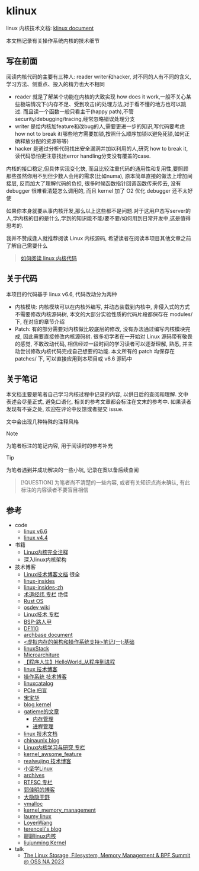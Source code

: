 # klinux

linux 内核技术文档: [klinux document](https://luzhixing12345.github.io/klinux/)

本文档记录有关操作系统内核的技术细节

## 写在前面

阅读内核代码的主要有三种人: reader writer和hacker, 对不同的人有不同的含义,学习方法、侧重点、投入的精力也大不相同

- reader 就是了解某个功能在内核的大致实现 how does it work,一般不关心某些极端情况下(内存不足、受到攻击)的处理方法,对于看不懂的地方也可以跳过. 而且读一个函数一般只看主干(happy path),不管 security/debugging/tracing,经常忽略错误处理分支
- writer 是给内核加feature和改bug的人,需要更进一步的知识,写代码要考虑 how not to break it(哪些地方需要加锁,按照什么顺序加锁以避免死锁,如何正确释放分配的资源等等)
- hacker 是通过分析代码找出安全漏洞并加以利用的人,研究 how to break it,读代码恐怕更注意找出error handling分支没有覆盖的case.

内核的接口稳定,但具体实现变化快, 而且比较注重代码的通用性和复用性,要照顾那些虽然你用不到但少数人会用的需求(比如numa), 原本简单直接的做法上增加间接层, 反而加大了理解代码的负担, 很多时候函数指针回调函数传来传去, 没有 debugger 很难看清楚怎么调用的, 而且 kernel 加了 O2 优化 debugger 还不太好使

如果你本身就要从事内核开发,那么以上这些都不是问题.对于这用户态写server的人,学内核的目的是什么,学到的知识能不能/要不要/如何用到日常开发中,这是值得思考的.

我并不赞成逢人就推荐阅读 Linux 内核源码, 希望读者在阅读本项目其他文章之前了解自己需要什么

> [如何阅读 linux 内核代码](https://www.zhihu.com/question/20541014/answer/93312920)

## 关于代码

本项目的代码基于 linux v6.6, 代码改动分为两种

- 内核模块: 内核模块可以在内核外编写, 并动态装载到内核中, 非侵入式的方式不需要修改内核源码树, 本文的大部分实验性质的代码片段都保存在 modules/ 下, 在对应的章节介绍
- Patch: 有的部分需要对内核做比较底层的修改, 没有办法通过编写内核模块完成, 因此需要直接修改内核源码树. 很多初学者在一开始对 Linux 源码带有敬畏的感觉, 不敢改动代码, 相信经过一段时间的学习读者可以逐渐理解, 熟悉, 并主动尝试修改内核代码完成自己想要的功能. 本文所有的 patch 均保存在 patches/ 下, 可以直接应用到本项目或 v6.6 源码中

## 关于笔记

本文档主要是笔者自己学习内核过程中记录的内容, 以供日后的查阅和理解. 文中表述会尽量正式, 避免口语化, 相关的参考文章都会标注在文末的参考中. 如果读者发现有不妥之处, 欢迎在评论中反馈或者提交 issue.

文中会出现几种特殊的注释风格

> [!NOTE]
> 为笔者标注的笔记内容, 用于阅读时的参考补充

> [!TIP]
> 为笔者遇到并成功解决的一些小坑, 记录在案以备后续查阅

> [!QUESTION]
> 为笔者尚不清楚的一些内容, 或者有关知识点尚未确认, 有此标注的内容读者不要盲目相信

## 参考

- code
  - [linux v6.6](https://github.com/torvalds/linux/tree/v6.6)
  - [linux v4.4](https://github.com/torvalds/linux/tree/v4.4)
- 书籍
  - [Linux内核完全注释](http://oldlinux.org/download/CLK-5.0-WithCover.pdf)
  - 深入linux内核架构
- 技术博客
  - [Linux技术博客文档](https://www.cnblogs.com/pengdonglin137/p/15173512.html) 很全
  - [linux-insides](https://github.com/0xAX/linux-insides)
  - [linux-insides-zh](https://github.com/MintCN/linux-insides-zh)
  - [术道经纬 专栏](https://www.zhihu.com/column/c_1108400140804726784) 绝佳
  - [Rust OS](https://os.phil-opp.com/zh-CN/)
  - [osdev wiki](https://wiki.osdev.org/)
  - [Linux技术 专栏](https://www.zhihu.com/column/c_1445694677312245760)
  - [BSP-路人甲](https://www.cnblogs.com/jianhua1992)
  - [DF11G](https://www.cnblogs.com/DF11G)
  - [archbase document](https://foxsen.github.io/archbase/)
  - [<虚拟内存的架构和操作系统支持>笔记(一):基础](https://zhuanlan.zhihu.com/p/587353806)
  - [linuxStack](https://github.com/g0dA/linuxStack)
  - [Microarchiture](https://blog.csdn.net/hit_shaoqi/category_9791833.html)
  - [【程序人生】HelloWorld_从程序到进程](https://blog.csdn.net/huiyeruzhou/article/details/130818548)
  - [linux 技术博客](https://www.junmajinlong.com/tags/Linux/)
  - [操作系统 技术博客](https://www.junmajinlong.com/tags/OS/)
  - [linuxcatalog](https://github.com/zhangjaycee/real_tech/wiki/linuxcatalog)
  - [PCIe 扫盲](http://blog.chinaaet.com/justlxy/p/5100053251)
  - [宋宝华](https://blog.csdn.net/21cnbao?type=blog)
  - [blog kernel](https://kernel.blog.csdn.net/?type=blog)
  - [gatieme的文章](https://www.zhihu.com/people/gatieme/posts)
    - [内存管理](https://kernel.blog.csdn.net/article/details/52384965)
    - [进程管理](https://kernel.blog.csdn.net/article/details/51456569)
  - [linux 技术文档](https://arthurchiao.art/categories/)
  - [chinaunix blog](http://blog.chinaunix.net/uid/23769728.html)
  - [Linux内核学习与研究 专栏](https://www.zhihu.com/column/fishland)
  - [kernel_awsome_feature](https://github.com/0voice/kernel_awsome_feature)
  - [realwujing 技术博客](https://realwujing.github.io/tags/)
  - [小坚学Linux](https://blog.csdn.net/sinat_22338935?type=blog)
  - [archives](https://abcdxyzk.github.io/blog/archives/)
  - [RTFSC 专栏](https://www.zhihu.com/column/c_1470701277923860480)
  - [郭佳明的博客](https://gls.show/categories/)
  - [大隐隐于野](https://blog.csdn.net/weixin_43778179?type=blog)
  - [vmalloc](https://lzz5235.github.io/2015/05/26/vmalloc.html)
  - [kernel_memory_management](https://github.com/luckyq/kernel_memory_management)
  - [laumy linux](https://www.laumy.tech/category/linux)
  - [LoyenWang](https://www.cnblogs.com/LoyenWang/tag/linux/)
  - [terenceli's blog](https://terenceli.github.io/)
  - [聊聊linux内核](https://mp.weixin.qq.com/mp/appmsgalbum?__biz=Mzg2MzU3Mjc3Ng==&action=getalbum&album_id=2559805446807928833&scene=173&from_msgid=2247486879&from_itemidx=1&count=3&nolastread=1#wechat_redirect)
  - [liujunming Kernel](https://liujunming.top/categories/Kernel/)
- talk
  - [The Linux Storage, Filesystem, Memory Management & BPF Summit @ OSS NA 2023](https://www.youtube.com/playlist?list=PLbzoR-pLrL6rlmdpJ3-oMgU_zxc1wAhjS)